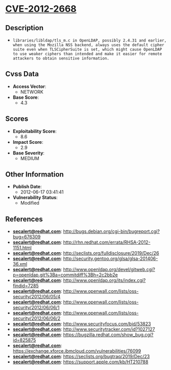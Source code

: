 
# [CVE-2012-2668](https://cve.mitre.org/cgi-bin/cvename.cgi?name=CVE-2012-2668)

## Description

- `libraries/libldap/tls_m.c in OpenLDAP, possibly 2.4.31 and earlier, when using the Mozilla NSS backend, always uses the default cipher suite even when TLSCipherSuite is set, which might cause OpenLDAP to use weaker ciphers than intended and make it easier for remote attackers to obtain sensitive information.`

## Cvss Data

- **Access Vector**:
  - NETWORK
- **Base Score**:
  - 4.3

## Scores

- **Exploitability Score**:
  - 8.6
- **Impact Score**:
  - 2.9
- **Base Severity**:
  - MEDIUM

## Other Information

- **Publish Date**:
  - 2012-06-17 03:41:41
- **Vulnerability Status**:
  - Modified

## References

- **secalert@redhat.com**: http://bugs.debian.org/cgi-bin/bugreport.cgi?bug=676309
- **secalert@redhat.com**: http://rhn.redhat.com/errata/RHSA-2012-1151.html
- **secalert@redhat.com**: http://seclists.org/fulldisclosure/2019/Dec/26
- **secalert@redhat.com**: http://security.gentoo.org/glsa/glsa-201406-36.xml
- **secalert@redhat.com**: http://www.openldap.org/devel/gitweb.cgi?p=openldap.git%3Ba=commitdiff%3Bh=2c2bb2e
- **secalert@redhat.com**: http://www.openldap.org/its/index.cgi?findid=7285
- **secalert@redhat.com**: http://www.openwall.com/lists/oss-security/2012/06/05/4
- **secalert@redhat.com**: http://www.openwall.com/lists/oss-security/2012/06/06/1
- **secalert@redhat.com**: http://www.openwall.com/lists/oss-security/2012/06/06/2
- **secalert@redhat.com**: http://www.securityfocus.com/bid/53823
- **secalert@redhat.com**: http://www.securitytracker.com/id?1027127
- **secalert@redhat.com**: https://bugzilla.redhat.com/show_bug.cgi?id=825875
- **secalert@redhat.com**: https://exchange.xforce.ibmcloud.com/vulnerabilities/76099
- **secalert@redhat.com**: https://seclists.org/bugtraq/2019/Dec/23
- **secalert@redhat.com**: https://support.apple.com/kb/HT210788
